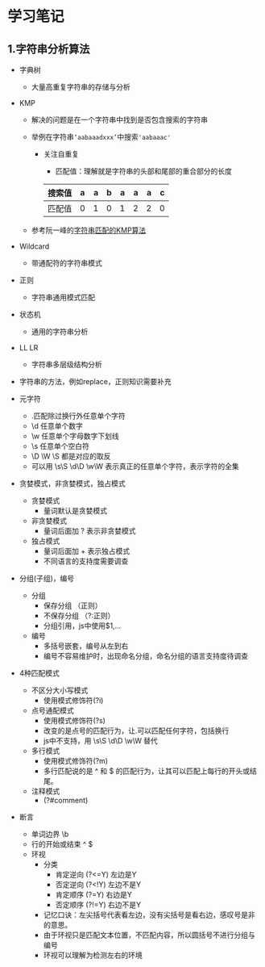 # 学习笔记

## 1.字符串分析算法
- 字典树
  - 大量高重复字符串的存储与分析
- KMP
  - 解决的问题是在一个字符串中找到是否包含搜索的字符串
  - 举例在字符串`‘aabaaadxxx’`中搜索`'aabaaac'`
    - 关注自重复
      - 匹配值：理解就是字符串的头部和尾部的重合部分的长度
      
      搜索值|a|a|b|a|a|a|c
      --|:--:|--:|--:|--:|--:|--:|--:|
      匹配值|0|1|0|1|2|2|0 

  - 参考阮一峰的[字符串匹配的KMP算法](http://www.ruanyifeng.com/blog/2013/05/Knuth%E2%80%93Morris%E2%80%93Pratt_algorithm.html)

- Wildcard
  - 带通配符的字符串模式
- 正则
  - 字符串通用模式匹配
- 状态机
  - 通用的字符串分析
- LL LR
  - 字符串多层级结构分析


- 字符串的方法，例如replace，正则知识需要补充

- 元字符
  - .匹配除过换行外任意单个字符
  - \d 任意单个数字
  - \w 任意单个字母数字下划线
  - \s 任意单个空白符
  - \D \W \S 都是对应的取反
  - 可以用 \s\S \d\D \w\W 表示真正的任意单个字符，表示字符的全集

- 贪婪模式，非贪婪模式，独占模式
  - 贪婪模式
    - 量词默认是贪婪模式
  - 非贪婪模式
    - 量词后面加 ? 表示非贪婪模式
  - 独占模式
    - 量词后面加 + 表示独占模式
    - 不同语言的支持度需要调查

- 分组(子组)，编号
  - 分组
    - 保存分组 （正则）
    - 不保存分组 （?:正则）
    - 分组引用，js中使用$1,...
  - 编号
    - 多括号嵌套，编号从左到右
    - 编号不容易维护时，出现命名分组，命名分组的语言支持度待调查

- 4种匹配模式
  - 不区分大小写模式
    - 使用模式修饰符(?i)
  - 点号通配模式
    - 使用模式修饰符(?s)
    - 改变的是点号的匹配行为，让.可以匹配任何字符，包括换行
    - js中不支持，用 \s\S \d\D \w\W  替代
  - 多行模式
    - 使用模式修饰符(?m)
    - 多行匹配说的是 ^ 和 $ 的匹配行为，让其可以匹配上每行的开头或结尾。
  - 注释模式
    - (?#comment) 

- 断言
  - 单词边界 \b
  - 行的开始或结束 ^ $
  - 环视
    - 分类
      - 肯定逆向 (?<=Y) 左边是Y
      - 否定逆向 (?<!Y) 左边不是Y
      - 肯定顺序 (?=Y)  右边是Y
      - 否定顺序 (?!=Y) 右边不是Y
    - 记忆口诀：左尖括号代表看左边，没有尖括号是看右边，感叹号是非的意思。
    - 由于环视只是匹配文本位置，不匹配内容，所以圆括号不进行分组与编号
    - 环视可以理解为检测左右的环境
  

